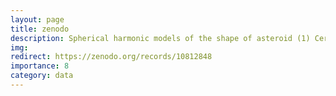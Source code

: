```yaml
---
layout: page
title: zenodo
description: Spherical harmonic models of the shape of asteroid (1) Ceres [JPL SPC]
img:
redirect: https://zenodo.org/records/10812848
importance: 8
category: data
---
```

